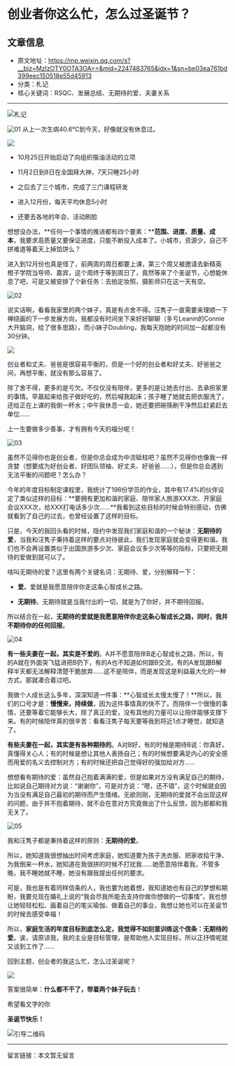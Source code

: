 # 创业者你这么忙，怎么过圣诞节？

## 文章信息

- 原文地址：https://mp.weixin.qq.com/s?__biz=MzIzOTY0OTA3OA==&mid=2247483765&idx=1&sn=be03ea761bd399eec150518e55d45913
- 分类：札记
- 核心关键词：RSQC、发展总结、无期待的爱、夫妻关系

----
![札记](/_image/nav_ZhaJi.png)

![01](/_image/title01.png)
从上一次生病40.6℃到今天，好像就没有休息过。


![](./_image/fashao.jpg)

- 10月25日开始启动了向组织揩油活动的立项

- 11月2日到8日在全国拜大神，7天只睡25小时

- 之后去了三个城市，完成了三门课程研发

- 进入12月份，每天平均休息5小时

- 还要去各地的年会、活动刷脸

想想没办法，**任何一个事情的推进都有四个要素：****范围、进度、质量、成本**，我要求高质量又要保证进度，只能不断投入成本了。小城市，资源少，自己不拼难道等着天上掉馅饼么？

进入到12月份也真是怪了，前两周的周日都要上课，第三个周又被邀请去新精英橙子学院当导师、嘉宾，这个周终于等到周日了，竟然等来了个圣诞节，心想能休息了吧，可是又被安排了个新任务：去拍定妆照，摄影师只在这一天有空。


![02](/_image/title02.png)

说实话啊，看看我家里的两个妹子，真是有点舍不得。汪隽子一直需要来理顺一下禅绕画的下一步发展方向，我都没有时间坐下来好好聊聊（多亏Leanin的Connie大开脑洞，给了很多思路），而小妹子Doubling，我每天抱她的时间加一起都没有30分钟。

![](./_image/wangjunzi.jpg)


创业者和丈夫、爸爸是很容易平衡的，但是一个好的创业者和好丈夫、好爸爸之间，再想平衡，就没有那么容易了。

除了舍不得，更多的是亏欠。不仅仅没有陪伴，更多的是让她去付出、去承担家里的事情。早晨起来给孩子做好吃的，然后喊我起床；孩子睡了她就去把衣服洗了，还给正在上课的我倒一杯水；中午我休息一会，她还要把碗筷刷干净然后赶紧赶去单位……

上一生要做多少善事，才有拥有今天的福分呢！

![03](/_image/title03.png)

虽然不见得你也是创业者，但是你总会成为中流砥柱吧？虽然不见得你也像我一样贪婪（想要成为好创业者、好团队领袖、好丈夫、好爸爸……），但是你总会遇到无法平衡的问题吧？怎么办？

今年的年度目标制定课程里，我统计了198份学员的作业，其中有17.4%的伙伴设定了类似这样的目标：**要拥有更加和谐的家庭、陪伴家人旅游XXX次、开家庭会议XXX次，给XXX打电话多少次……**我看到这些目标的时候会特别感动，仿佛就看到了自己的过去，也曾经设置了这样的目标。

只是，今天的我回头看的时候，隐约中发现我们家庭和谐的一个秘诀：**无期待的爱**，当我和汪隽子秉持着这样的要点对待彼此，我们发现家庭就会变得更和谐。我们也不会再设置类似于出国旅游多少次、家庭会议多少次等等的指标，只要把无期待的爱做到就可以了。

啥叫无期待的爱？这里有两个关键名词：无期待、爱，分别解释一下：

- **爱**。爱就是我愿意陪伴你走这条心智成长之路。

- **无期待**。无期待就是当我付出的一切，就是为了你好，并不期待回报。

所以结合在一起，**无期待的爱就是我愿意陪伴你走这条心智成长之路，同时，我并不期待你的任何回报**。


![04](/_image/title04.png)

**有一些夫妻在一起，其实是不爱的**。A并不愿意陪伴B走心智成长之路，所以，有的A就在外面突飞猛进把B扔下，有的A也不知道如何跟B交流，有的A发现跟B解释半天都无法解释清楚干脆放弃……这不是陪伴，而是发现这是利益最大化的一种方式，那就凑合着过吧。

我做个人成长这么多年，深深知道一件事：**心智成长太慢太慢了！**所以，我们的口号才是：**慢慢来，持续做**，因为这件事情真的快不了。而陪伴一个很慢的事情，还要等着它能够长大，除了真正的爱，没有其他的力量可以让陪伴能够支撑下来。有的时候陪伴真的很辛苦：看看汪隽子每天要等我到将近1点才睡觉，就知道了。

**有些夫妻在一起，其实是有各种期待的**。A对B好，有的时候是期待B说：你真好，真懂得关心人；有的时候是想让其他人表扬自己；有的时候想要满足内心的安全感而用爱的名义去控制对方；有的时候还把自己觉得好的强加给对方……

想想看有期待的爱：虽然自己抱着满满的爱，但是如果对方没有满足自己的期待，比如说自己期待对方说：“谢谢你”，可是对方说：“嗯，还不错”，这个时候就会因为当没有满足自己最初的期待而产生情绪。无欲则刚，无期待的爱就不会出现这样的问题，由于并不抱着期待，就不会在意对方究竟做出了什么反馈，因为那都和我无关了。

![05](/_image/title05.png)

我和汪隽子都是秉持着这样的原则：**无期待的爱**。

所以，她知道我很想抽出时间考虑家庭，她知道要为孩子洗衣服、把家收拾干净、为我倒来一杯水，她知道在我很拼的时候不打扰我……她愿意陪伴着我，不管多晚，我不睡她就不睡，她没有跟我提出任何的要求。

可是，我也是有着同样信条的人，我也要为她着想，我知道她也有自己的梦想和期盼，我要兑现在婚礼上说的“我会尽我所能去支持你做你想做的一切事情”，我也想让她轻轻松松、画着自己的笔尖瑜伽、做着自己的事业，我想让她也可以在圣诞节的时候去感受幸福！

所以，**家庭生活的年度目标到底怎么定，我觉得不如刻意训练这个信条：无期待的爱**。诶，请原谅我，我的主业是目标管理，是帮助他人实现目标，所以正抒情呢就又谈到工作了……

回到主题，创业者的我这么忙，怎么过圣诞呢？


![](./_image/shengdan.jpg)

答案很简单：**什么都不干了，带着两个妹子玩去**！

希望看文字的你

**圣诞节快乐！**


![引导二维码](/_image/bottomQC.jpg)

----

留言链接：本文暂无留言